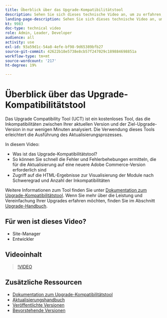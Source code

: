 ```yaml
---
title: Überblick über das Upgrade-Kompatibilitätstool
description: Sehen Sie sich dieses technische Video an, um zu erfahren, wie das Upgrade-Kompatibilitäts-Tool Ihr nächstes Upgrade einfacher, billiger und schneller machen kann.
landing-page-description: Sehen Sie sich dieses technische Video an, um zu erfahren, wie das Upgrade-Kompatibilitäts-Tool Ihr nächstes Upgrade einfacher, billiger und schneller machen kann.
kt: 9983
doc-type: technical video
role: Admin, Leader, Developer
audience: all
activity: use
exl-id: 93a59d1c-54a8-4efe-bf98-9d65389bfb27
source-git-commit: 42622b18e5738e8cb57f247029c189884698851a
workflow-type: tm+mt
source-wordcount: '217'
ht-degree: 19%

---
```


# Überblick über das Upgrade-Kompatibilitätstool

Das Upgrade Compatibility Tool (UCT) ist ein kostenloses Tool, das die Inkompatibilitäten zwischen Ihrer aktuellen Version und der Ziel-Upgrade-Version in nur wenigen Minuten analysiert. Die Verwendung dieses Tools erleichtert die Ausführung des Aktualisierungsprozesses.

In diesem Video:

- Was ist das Upgrade-Kompatibilitätstool?
- So können Sie schnell die Fehler und Fehlerbehebungen ermitteln, die für die Aktualisierung auf eine neuere Adobe Commerce-Version erforderlich sind
- Zugriff auf die HTML-Ergebnisse zur Visualisierung der Module nach Schweregrad und Anzahl der Inkompatibilitäten

Weitere Informationen zum Tool finden Sie unter [Dokumentation zum Upgrade-Kompatibilitätstool](https://experienceleague.adobe.com/docs/commerce-operations/upgrade-guide/upgrade-compatibility-tool/overview.html?lang=en). Wenn Sie mehr über die Leistung und Vereinfachung Ihrer Upgrades erfahren möchten, finden Sie im Abschnitt [Upgrade-Handbuch](https://experienceleague.adobe.com/docs/commerce-operations/upgrade-guide/overview.html).

## Für wen ist dieses Video?

- Site-Manager
- Entwickler

## Videoinhalt

>[!VIDEO](https://video.tv.adobe.com/v/341245?quality=12&learn=on)

## Zusätzliche Ressourcen

- [Dokumentation zum Upgrade-Kompatibilitätstool](https://experienceleague.adobe.com/docs/commerce-operations/upgrade-guide/upgrade-compatibility-tool/overview.html?lang=en)
- [Aktualisierungshandbuch](https://experienceleague.adobe.com/docs/commerce-operations/upgrade-guide/overview.html)
- [Veröffentlichte Versionen](https://devdocs.magento.com/release/released-versions.html)
- [Bevorstehende Versionen](https://devdocs.magento.com/release/)
